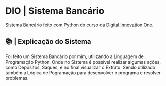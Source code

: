 # DIO | Sistema Bancário

Sistema Bancário feito com Python do curso da [Digital Innovation One](https://www.dio.me/).

## 📚 | Explicação do Sistema
Foi feito um Sistema Bancário por mim, utilizando a Linguagem de Programação Python. Onde no Sistema é possível realizar algumas ações, como Depósitos, Saques, e no final visualizar o Extrato.
Sendo utilizado também a Lógica de Pogramação para desenvolver o programa e resolver problemas.

